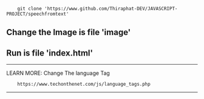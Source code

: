 ````
	git clone 'https://www.github.com/Thiraphat-DEV/JAVASCRIPT-PROJECT/speechfromtext'
````

## Change the Image is file 'image'

## Run is file 'index.html'

**********************************************************************************
LEARN MORE: Change The language Tag
```
	https://www.techonthenet.com/js/language_tags.php
```
**********************************************************************************


